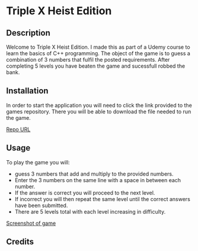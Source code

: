 # Triple X Heist Edition

## Description
Welcome to Triple X Heist Edition. I made this as part of a Udemy course to learn the basics of C++ programming. The object of the game is to guess a combination of 3 numbers that fulfil the posted requirements. After completing 5 levels you have beaten the game and sucessfull robbed the bank. 

## Installation

In order to start the application you will need to click the link provided to the games repository. There you will be able to download the file needed to run the game. 

[Repo URL](https://github.com/DMosca2021/dm_triplex_game)


## Usage
To play the game you will:
- guess 3 numbers that add and multiply to the provided numbers.
- Enter the 3 numbers on the same line with a space in between each number.
- If the answer is correct you will proceed to the next level.
- If incorrect you will then repeat the same level until the correct answers have been submitted.
- There are 5 levels total with each level increasing in difficulty.

[Screenshot of game](./assets/images/triplex_scrnsht.png)

## Credits

